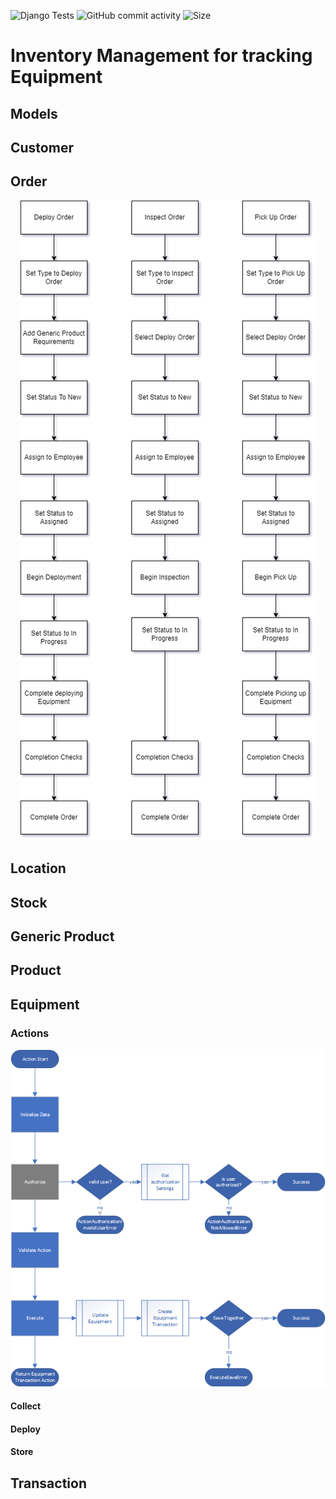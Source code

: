 ![Django Tests](https://github.com/github/docs/actions/workflows/main.yml/badge.svg) ![GitHub commit activity](https://img.shields.io/github/commit-activity/w/schir2/inventory_mgmt) ![Size](https://img.shields.io/github/repo-size/schir2/inventory_mgmt)
# Inventory Management for tracking Equipment

## Models

## Customer
## Order
<p align="center">
<img alt="Order Process" src="images/Order%20Process.png"/>
</p>

## Location
## Stock
## Generic Product
## Product
## Equipment
### Actions

<p align="center">
<img alt="Equipment Actions" src="images/equipment_actions.png"/>
</p>

#### Collect
#### Deploy
#### Store
## Transaction


